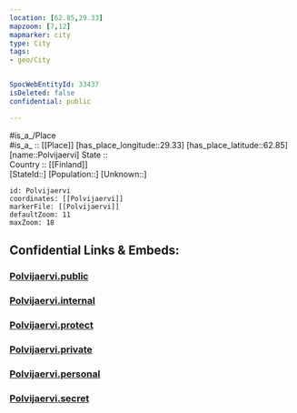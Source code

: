 ```yaml
---
location: [62.85,29.33] 
mapzoom: [7,12] 
mapmarker: city 
type: City
tags:
- geo/City


SpocWebEntityId: 33437
isDeleted: false
confidential: public

---
```

#is_a_/Place  
#is_a_ :: [[Place]] 
[has_place_longitude::29.33] 
[has_place_latitude::62.85] 
[name::Polvijaervi] 
State ::  
Country :: [[Finland]]  
[StateId::] 
[Population::] 
[Unknown::] 


```leaflet
id: Polvijaervi
coordinates: [[Polvijaervi]] 
markerFile: [[Polvijaervi]] 
defaultZoom: 11 
maxZoom: 18
```


## Confidential Links & Embeds: 

### [Polvijaervi.public](/_public/\Earth\Continent\Europe\Europe~North\Finland\Provinces~Finland\Eastern_Finland\counties~Eastern_Finland\Karelia~North\CityPolvijaervi.public.md) 

### [Polvijaervi.internal](/_internal/\Earth\Continent\Europe\Europe~North\Finland\Provinces~Finland\Eastern_Finland\counties~Eastern_Finland\Karelia~North\CityPolvijaervi.internal.md) 

### [Polvijaervi.protect](/_protect/\Earth\Continent\Europe\Europe~North\Finland\Provinces~Finland\Eastern_Finland\counties~Eastern_Finland\Karelia~North\CityPolvijaervi.protect.md) 

### [Polvijaervi.private](/_private/\Earth\Continent\Europe\Europe~North\Finland\Provinces~Finland\Eastern_Finland\counties~Eastern_Finland\Karelia~North\CityPolvijaervi.private.md) 

### [Polvijaervi.personal](/_personal/\Earth\Continent\Europe\Europe~North\Finland\Provinces~Finland\Eastern_Finland\counties~Eastern_Finland\Karelia~North\CityPolvijaervi.personal.md) 

### [Polvijaervi.secret](/_secret/\Earth\Continent\Europe\Europe~North\Finland\Provinces~Finland\Eastern_Finland\counties~Eastern_Finland\Karelia~North\CityPolvijaervi.secret.md)

